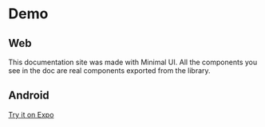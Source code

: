 # Demo

## Web

This documentation site was made with Minimal UI. All the components you see in the doc are real components exported from the library.

## Android 
[Try it on Expo](https://expo.io/@almaju/projects/minimalui)
